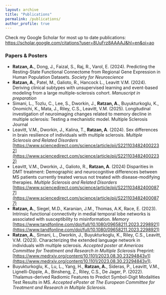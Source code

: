 ```yaml
---
layout: archive
title: "Publications"
permalink: /publications/
author_profile: true
---
```


Check my Google Scholar for most up to date publications: https://scholar.google.com/citations?user=8UuFrz8AAAAJ&hl=en&oi=ao

### Papers & Posters
  * **Ratzan, A.**, Dong, J., Faizal, S., Raj, R., Varol, E. (2024). Predicting the Resting-State Functional Connectome
from Regional Gene Expression in Human Population Datasets. _Society for Neuroscience_
  * **Ratzan, A.**, Patel, M., Galioto, R., Hancock L., Leavitt V.M. (2024). Deriving clinical subtypes with unsupervised learning and event-based modeling from a large multiple-sclerosis cohort. _Manuscript in preparation_
  * Simani, L., Tozlu, C., Lee, S., Dworkin, J., **Ratzan, A.**, Buyukturkoglu, K., Onomichi, K., Mata, J., Riley, C.S., Leavitt,
V.M. (2025). Longitudinal investigation of neuroimaging changes related to memory decline in multiple sclerosis: Testing
a mechanistic model. Multiple Sclerosis Journal
  * Leavitt, V.M., Dworkin, J., Kalina, T., **Ratzan, A**. (2024). Sex differences in brain resilience of individuals with
multiple sclerosis. _Multiple Sclerosis and Related Disorders_
[https://www.sciencedirect.com/science/article/pii/S2211034824002232](https://www.sciencedirect.com/science/article/pii/S2211034824002232)
  * Leavitt, V.M., Dworkin, J., Galioto, R., **Ratzan, A**. (2024) Disparities in DMT treatment: Demographic and
neurocognitive differences between MS patients currently treated versus not treated with disease-modifying
therapies. _Multiple Sclerosis and Related Disorders_
[https://www.sciencedirect.com/science/article/pii/S2211034824000877](https://www.sciencedirect.com/science/article/pii/S2211034824000877)
  * **Ratzan, A.**, Siegel, M.D., Karanian, J.M., Thomas, A.K, Race, E. (2023). Intrinsic functional connectivity in
medial temporal lobe networks is associated with susceptibility to misinformation. _Memory_ [https://www.tandfonline.com/doi/full/10.1080/09658211.2023.2298921](https://www.tandfonline.com/doi/full/10.1080/09658211.2023.2298921)
  * **Ratzan, A.**, Simani, L., Dworkin, J., Buyukturkoglu, K., Riley, C.S., Leavitt, V.M. (2023). Characterizing the
extended language network in individuals with multiple sclerosis. _Accepted poster at Americas Committee for
Treatment and Research in Multiple Sclerosis_ Preprint:
[https://www.medrxiv.org/content/10.1101/2023.08.30.23294843v1](https://www.medrxiv.org/content/10.1101/2023.08.30.23294843v1).
  * Buyukturkoglu, K., Lu, L., Yang, H., **Ratzan, A.**, Sideras, P., Leavitt, V.M., Lignelli-Dipple, A., Binsheng, Z.,
Riley, C.S., De Jager, P. (2022). Thalamus-derived Radiomic Features to Predict Symbol-Digit Modalities Test
Results in MS. _Accepted ePoster at The European Committee for Treatment and Research in Multiple Sclerosis._

<!--
{% if author.googlescholar %}
  You can also find my articles on <u><a href="{{author.googlescholar}}">my Google Scholar profile</a>.</u>
{% endif %}

{% include base_path %}

{% for post in site.publications reversed %}
  {% include archive-single.html %}
{% endfor %}
-->

